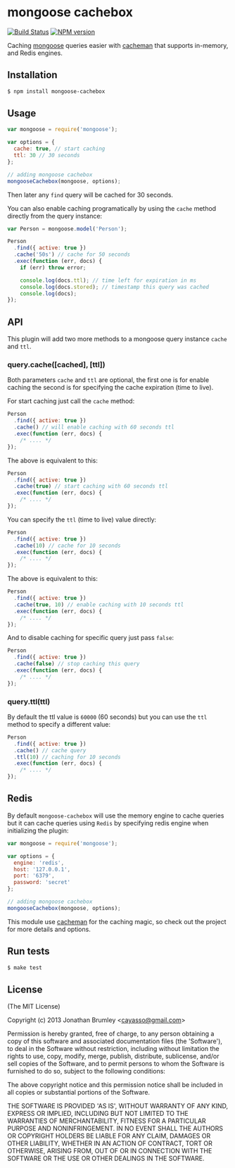 # mongoose cachebox

[![Build Status](https://travis-ci.org/cayasso/mongoose-cachebox.png?branch=master)](https://travis-ci.org/cayasso/mongoose-cachebox)
[![NPM version](https://badge.fury.io/js/mongoose-cachebox.png)](http://badge.fury.io/js/mongoose-cachebox)

Caching [mongoose](http://http://mongoosejs.com/) queries easier with [cacheman](https://github.com/cayasso/cacheman) that supports in-memory, and Redis engines.

## Installation

``` bash
$ npm install mongoose-cachebox
```

## Usage

``` javascript
var mongoose = require('mongoose');

var options = {
  cache: true, // start caching
  ttl: 30 // 30 seconds
};

// adding mongoose cachebox
mongooseCachebox(mongoose, options);
```

Then later any `find` query will be cached for 30 seconds.

You can also enable caching programatically by using the `cache` method directly from the query instance:

``` javascript
var Person = mongoose.model('Person');

Person
  .find({ active: true })
  .cache('50s') // cache for 50 seconds
  .exec(function (err, docs) {
    if (err) throw error;

    console.log(docs.ttl); // time left for expiration in ms
    console.log(docs.stored); // timestamp this query was cached
    console.log(docs);
});

```

## API

This plugin will add two more methods to a mongoose query instance `cache` and `ttl`.

### query.cache([cached], [ttl])

Both parameters `cache` and `ttl` are optional, the first one is for enable caching the second is for specifying the cache expiration (time to live).

For start caching just call the `cache` method:

``` javascript
Person
  .find({ active: true })
  .cache() // will enable caching with 60 seconds ttl
  .exec(function (err, docs) {
    /* .... */
});
```

The above is equivalent to this:

``` javascript
Person
  .find({ active: true })
  .cache(true) // start caching with 60 seconds ttl
  .exec(function (err, docs) {
    /* .... */
});
```

You can specify the `ttl` (time to live) value directly:

``` javascript
Person
  .find({ active: true })
  .cache(10) // cache for 10 seconds
  .exec(function (err, docs) {
    /* .... */
});
```

The above is equivalent to this:

``` javascript
Person
  .find({ active: true })
  .cache(true, 10) // enable caching with 10 seconds ttl
  .exec(function (err, docs) {
    /* .... */
});
```

And to disable caching for specific query just pass `false`:

``` javascript
Person
  .find({ active: true })
  .cache(false) // stop caching this query
  .exec(function (err, docs) {
    /* .... */
});
```

### query.ttl(ttl)

By default the ttl value is `60000` (60 seconds) but you can use the `ttl` method to specify a different value:

``` javascript
Person
  .find({ active: true })
  .cache() // cache query
  .ttl(10) // caching for 10 seconds
  .exec(function (err, docs) {
    /* .... */
});
```

## Redis

By default `mongoose-cachebox` will use the memory engine to cache queries but it can cache queries using `Redis` by specifying redis engine when initializing the plugin:

``` javascript
var mongoose = require('mongoose');

var options = {
  engine: 'redis',
  host: '127.0.0.1',
  port: '6379',
  password: 'secret'
};

// adding mongoose cachebox
mongooseCachebox(mongoose, options);
```

This module use [cacheman](https://github.com/cayasso/cacheman) for the caching magic, so check out the project for more details and options.

## Run tests

``` bash
$ make test
```

## License

(The MIT License)

Copyright (c) 2013 Jonathan Brumley &lt;cayasso@gmail.com&gt;

Permission is hereby granted, free of charge, to any person obtaining
a copy of this software and associated documentation files (the
'Software'), to deal in the Software without restriction, including
without limitation the rights to use, copy, modify, merge, publish,
distribute, sublicense, and/or sell copies of the Software, and to
permit persons to whom the Software is furnished to do so, subject to
the following conditions:

The above copyright notice and this permission notice shall be
included in all copies or substantial portions of the Software.

THE SOFTWARE IS PROVIDED 'AS IS', WITHOUT WARRANTY OF ANY KIND,
EXPRESS OR IMPLIED, INCLUDING BUT NOT LIMITED TO THE WARRANTIES OF
MERCHANTABILITY, FITNESS FOR A PARTICULAR PURPOSE AND NONINFRINGEMENT.
IN NO EVENT SHALL THE AUTHORS OR COPYRIGHT HOLDERS BE LIABLE FOR ANY
CLAIM, DAMAGES OR OTHER LIABILITY, WHETHER IN AN ACTION OF CONTRACT,
TORT OR OTHERWISE, ARISING FROM, OUT OF OR IN CONNECTION WITH THE
SOFTWARE OR THE USE OR OTHER DEALINGS IN THE SOFTWARE.

